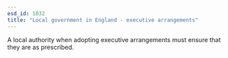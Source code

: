 ```yaml
---
esd_id: 1032
title: "Local government in England - executive arrangements"
---
```


A local authority when adopting executive arrangements must ensure that they are as prescribed.

